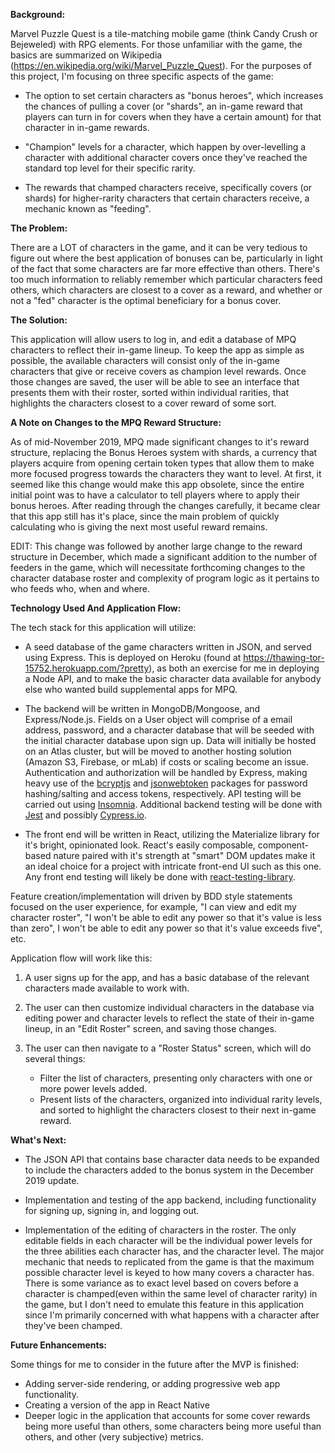 **Background:** 

Marvel Puzzle Quest is a tile-matching mobile game (think Candy Crush or Bejeweled) with RPG elements. For those unfamiliar with the game, the basics are summarized on Wikipedia (https://en.wikipedia.org/wiki/Marvel_Puzzle_Quest). For the purposes of this project, I'm focusing on three specific aspects of the game:

+ The option to set certain characters as "bonus heroes", which increases the chances of pulling a cover (or "shards", an in-game reward that players can turn in for covers when they have a certain amount) for that character in in-game rewards.

+ "Champion" levels for a character, which happen by over-levelling a character with additional character covers once they've reached the standard top level for their specific rarity.

+ The rewards that champed characters receive, specifically covers (or shards) for higher-rarity characters that certain characters receive, a mechanic known as "feeding".

**The Problem:** 

There are a LOT of characters in the game, and it can be very tedious to figure out where the best application of bonuses can be, particularly in light of the fact that some characters are far more effective than others. There's too much information to reliably remember which particular characters feed others, which characters are closest to a cover as a reward, and whether or not a "fed" character is the optimal beneficiary for a bonus cover.

**The Solution:** 

This application will allow users to log in, and edit a database of MPQ characters to reflect their in-game lineup. To keep the app as simple as possible, the available characters will consist only of the in-game characters that give or receive covers as champion level rewards. Once those changes are saved, the user will be able to see an interface that presents them with their roster, sorted within individual rarities, that highlights the characters closest to a cover reward of some sort.

**A Note on Changes to the MPQ Reward Structure:**

As of mid-November 2019, MPQ made significant changes to it's reward structure, replacing the Bonus Heroes system with shards, a currency that players acquire from opening certain token types that allow them to make more focused progress towards the characters they want to level. At first, it seemed like this change would make this app obsolete, since the entire initial point was to have a calculator to tell players where to apply their bonus heroes. After reading through the changes carefully, it became clear that this app still has it's place, since the main problem of quickly calculating who is giving the next most useful reward remains. 

EDIT: This change was followed by another large change to the reward structure in December, which made a significant addition to the number of feeders in the game, which will necessitate forthcoming changes to the character database roster and complexity of program logic as it pertains to who feeds who, when and where.

**Technology Used And Application Flow:** 

The tech stack for this application will utilize:

+ A seed database of the game characters written in JSON, and served using Express. This is deployed on Heroku (found at https://thawing-tor-15752.herokuapp.com/?pretty), as both an exercise for me in deploying a Node API, and to make the basic character data available for anybody else who wanted build supplemental apps for MPQ.

+ The backend will be written in MongoDB/Mongoose, and Express/Node.js. Fields on a User object will comprise of a email address, password, and a character database that will be seeded with the initial character database upon sign up. Data will initially be hosted on an Atlas cluster, but will be moved to another hosting solution (Amazon S3, Firebase, or mLab) if costs or scaling become an issue. Authentication and authorization will be handled by Express, making heavy use of the [bcryptjs](https://www.npmjs.com/package/bcryptjs) and [jsonwebtoken](https://www.npmjs.com/package/jsonwebtoken) packages for password hashing/salting and access tokens, respectively.
API testing will be carried out using [Insomnia](https://insomnia.rest/). Additional backend testing will be done with [Jest](https://jestjs.io/) and possibly [Cypress.io](https://www.cypress.io/).

+ The front end will be written in React, utilizing the Materialize library for it's bright, opinionated look. React's easily composable, component-based nature paired with it's strength at "smart" DOM updates make it an ideal choice for a project with intricate front-end UI such as this one. Any front end testing will likely be done with [react-testing-library](https://testing-library.com/docs/react-testing-library/intro). 

Feature creation/implementation will driven by BDD style statements focused on the user experience, for example, "I can view and edit my character roster", "I won't be able to edit any power so that it's value is less than zero", I won't be able to edit any power so that it's value exceeds five", etc.

Application flow will work like this:

1) A user signs up for the app, and has a basic database of the relevant characters made available to work with.
2) The user can then customize individual characters in the database via editing power and character levels to reflect the state of their in-game lineup, in an "Edit Roster" screen, and saving those changes.
3) The user can then navigate to a "Roster Status" screen, which will do several things:
   
   + Filter the list of characters, presenting only characters with one or more power levels added.
   + Present lists of the characters, organized into individual rarity levels, and sorted to highlight the characters closest to their next in-game reward.


**What's Next:**

+ The JSON API that contains base character data needs to be expanded to include the characters added to the bonus system in the December 2019 update.

+ Implementation and testing of the app backend, including functionality for signing up, signing in, and logging out. 

+ Implementation of the editing of characters in the roster. The only editable fields in each character will be the individual power levels for the three abilities each character has, and the character level. The major mechanic that needs to replicated from the game is that the maximum possible character level is keyed to how many covers a character has. There is some variance as to exact level based on covers before a character is champed(even within the same level of character rarity) in the game, but I don't need to emulate this feature in this application since I'm primarily concerned with what happens with a character after they've been champed. 

**Future Enhancements:**

Some things for me to consider in the future after the MVP is finished:

+ Adding server-side rendering, or adding progressive web app functionality. 
+ Creating a version of the app in React Native
+ Deeper logic in the application that accounts for some cover rewards being more useful than others, some characters being more useful than others, and other (very subjective) metrics.
